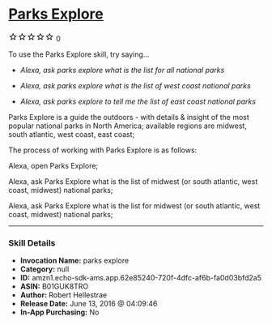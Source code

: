 # [Parks Explore](http://alexa.amazon.com/#skills/amzn1.echo-sdk-ams.app.62e85240-720f-4dfc-af6b-fa0d03bfd2a5)
![0 stars](../../images/ic_star_border_black_18dp_1x.png)![0 stars](../../images/ic_star_border_black_18dp_1x.png)![0 stars](../../images/ic_star_border_black_18dp_1x.png)![0 stars](../../images/ic_star_border_black_18dp_1x.png)![0 stars](../../images/ic_star_border_black_18dp_1x.png) 0

To use the Parks Explore skill, try saying...

* *Alexa, ask parks explore what is the list for all national parks*

* *Alexa, ask parks explore what is the list of west coast national parks*

* *Alexa, ask parks explore to tell me the list of east coast national parks*

Parks Explore is a guide the outdoors - with details & insight of the most popular national parks in North America; available regions are midwest, south atlantic, west coast, east coast; 

The process of working with Parks Explore is as follows: 

Alexa, open Parks Explore; 

Alexa, ask Parks Explore what is the list of midwest (or south atlantic, west coast, midwest) national parks; 

Alexa, ask Parks Explore what is the list for midwest (or south atlantic, west coast, midwest) national parks;

***

### Skill Details

* **Invocation Name:** parks explore
* **Category:** null
* **ID:** amzn1.echo-sdk-ams.app.62e85240-720f-4dfc-af6b-fa0d03bfd2a5
* **ASIN:** B01GUK8TRO
* **Author:** Robert Hellestrae
* **Release Date:** June 13, 2016 @ 04:09:46
* **In-App Purchasing:** No

